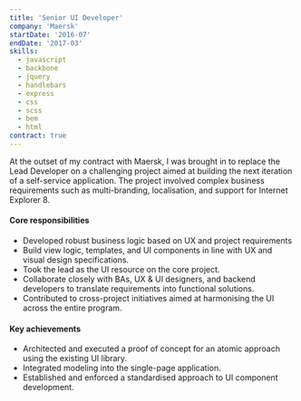 ```yaml
---
title: 'Senior UI Developer'
company: 'Maersk'
startDate: '2016-07'
endDate: '2017-03'
skills:
  - javascript
  - backbone
  - jquery
  - handlebars
  - express
  - css
  - scss
  - bem
  - html
contract: true
---
```


At the outset of my contract with Maersk, I was brought in to replace the Lead Developer on a challenging project aimed at building the next iteration of a self-service application. The project involved complex business requirements such as multi-branding, localisation, and support for Internet Explorer 8.

#### Core responsibilities

- Developed robust business logic based on UX and project requirements
- Build view logic, templates, and UI components in line with UX and visual design specifications.
- Took the lead as the UI resource on the core project.
- Collaborate closely with BAs, UX & UI designers, and backend developers to translate requirements into functional solutions.
- Contributed to cross-project initiatives aimed at harmonising the UI across the entire program.

#### Key achievements

- Architected and executed a proof of concept for an atomic approach using the existing UI library.
- Integrated modeling into the single-page application.
- Established and enforced a standardised approach to UI component development.

